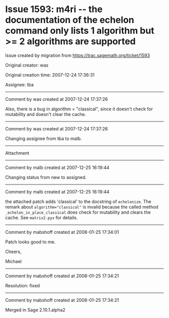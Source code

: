 # Issue 1593: m4ri -- the documentation of the echelon command only lists 1 algorithm but >= 2 algorithms are supported

Issue created by migration from https://trac.sagemath.org/ticket/1593

Original creator: was

Original creation time: 2007-12-24 17:36:31

Assignee: tba




---

Comment by was created at 2007-12-24 17:37:26

Also, there is a bug in algorithm = "classical", since it doesn't
check for mutability and doesn't clear the cache.


---

Comment by was created at 2007-12-24 17:37:26

Changing assignee from tba to malb.


---

Attachment


---

Comment by malb created at 2007-12-25 16:19:44

Changing status from new to assigned.


---

Comment by malb created at 2007-12-25 16:19:44

the attached patch adds 'classical' to the docstring of `echelonize`. The remark about `algorithm="classical"` is invalid because the called method `_echelon_in_place_classical` does check for mutability and clears the cache. See `matrix2.pyx` for details.


---

Comment by mabshoff created at 2008-01-25 17:34:01

Patch looks good to me.

Cheers,

Michael


---

Comment by mabshoff created at 2008-01-25 17:34:21

Resolution: fixed


---

Comment by mabshoff created at 2008-01-25 17:34:21

Merged in Sage 2.10.1.alpha2
